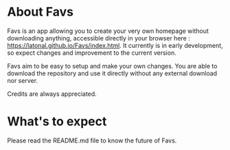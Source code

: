 # About Favs

Favs is an app allowing you to create your very own homepage without downloading anything, accessible directly in your browser here : <https://latonal.github.io/Favs/index.html>. It currently is in early development, so expect changes and improvement to the current version.

Favs aim to be easy to setup and make your own changes. You are able to download the repository and use it directly without any external download nor server.

Credits are always appreciated.

# What's to expect

Please read the README.md file to know the future of Favs.